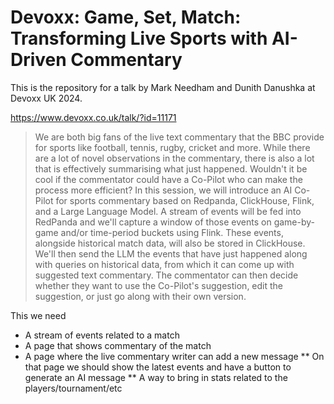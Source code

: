 # Devoxx: Game, Set, Match: Transforming Live Sports with AI-Driven Commentary

This is the repository for a talk by Mark Needham and Dunith Danushka at Devoxx UK 2024.

https://www.devoxx.co.uk/talk/?id=11171

>We are both big fans of the live text commentary that the BBC provide for sports like football, tennis, rugby, cricket and more. While there are a lot of novel observations in the commentary, there is also a lot that is effectively summarising what just happened.
>Wouldn't it be cool if the commentator could have a Co-Pilot who can make the process more efficient?
>In this session, we will introduce an AI Co-Pilot for sports commentary based on Redpanda, ClickHouse, Flink, and a Large Language Model. A stream of events will be fed into RedPanda and we'll capture a window of those events on game-by-game and/or time-period buckets using Flink. These events, alongside historical match data, will also be stored in ClickHouse.
>We'll then send the LLM the events that have just happened along with queries on historical data, from which it can come up with suggested text commentary. The commentator can then decide whether they want to use the Co-Pilot's suggestion, edit the suggestion, or just go along with their own version.

This we need

* A stream of events related to a match
* A page that shows commentary of the match
* A page where the live commentary writer can add a new message
    ** On that page we should show the latest events and have a button to generate an AI message
    ** A way to bring in stats related to the players/tournament/etc
